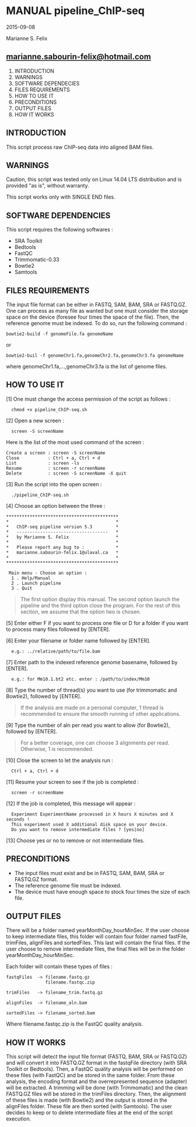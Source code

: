 # MANUAL pipeline_ChIP-seq
2015-09-08

Marianne S. Felix

marianne.sabourin-felix@hotmail.com
---------------------------------------

1. INTRODUCTION
2. WARNINGS
3. SOFTWARE DEPENDECIES
4. FILES REQUIREMENTS
5. HOW TO USE IT
6. PRECONDITIONS
7. OUTPUT FILES
8. HOW IT WORKS

## INTRODUCTION

This script process raw ChIP-seq data into aligned BAM files.

## WARNINGS

Caution, this script was tested only on Linux 14.04 LTS distribution and is
provided "as is", without warranty.

This script works only with SINGLE END files.

## SOFTWARE DEPENDENCIES

This script requires the following softwares :

 - SRA Toolkit
 - Bedtools
 - FastQC
 - Trimmomatic-0.33
 - Bowtie2
 - Samtools

## FILES REQUIREMENTS

The input file format can be either in FASTQ, SAM, BAM, SRA or FASTQ.GZ. One can
process as many file as wanted but one must consider the storage space on the
device (foresee four times the space of the file). Then, the reference genome
must be indexed. To do so, run the following command :

```
bowtie2-build -f genomeFile.fa genomeName
```
or
```
bowtie2-buil -f genomeChr1.fa,genomeChr2.fa,genomeChr3.fa genomeName
```

where genomeChr1.fa,...,genomeChr3.fa is the list of genome files.

## HOW TO USE IT

[1]  One must change the access permission of the script as follows :

      chmod +x pipeline_ChIP-seq.sh

[2]  Open a new screen :

      screen -S screenName

 Here is the list of the most used command of the screen :
 
 ```
Create a screen : screen -S screenName
Close           : Ctrl + a, Ctrl + d
List            : screen -ls
Resume          : screen -r screenName
Delete          : screen -S screenName -X quit
```

[3]  Run the script into the open screen :

      ./pipeline_ChIP-seq.sh

[4]  Choose an option between the three :

```
*******************************************
*                                         *
*   ChIP-seq pipeline version 5.3         *
*   -----------------------------------   *
*   by Marianne S. Felix                  *
*                                         *
*   Please report any bug to :            *
*   marianne.sabourin-felix.1@ulaval.ca   *
*                                         *
*******************************************

 Main menu - Choose an option :
  1 . Help/Manual
  2 . Launch pipeline
  3 . Quit
```

>The first option display this manual. The second option launch the pipeline and the third option close the program. For the rest of this section, we assume that the option two is chosen.

[5]  Enter either F if you want to process one file or D for a folder if you
     want to process many files followed by [ENTER].

[6]  Enter your filename or folder name followed by [ENTER].

      e.g.: ../relative/path/to/file.bam

[7]  Enter path to the indexed reference genome basename, followed by [ENTER]. 

      e.g.: for Mm10.1.bt2 etc. enter : /path/to/index/Mm10

[8]  Type the number of thread(s) you want to use (for trimmomatic and Bowtie2),
     followed by [ENTER].

> If the analysis are made on a personal computer, 1 thread is recommended to ensure the smooth running of other applications.

[9]  Type the number of aln per read you want to allow (for Bowtie2), followed by
     [ENTER].

> For a better coverage, one can choose 3 alignments per read. Otherwise, 1 is recommended.

[10] Close the screen to let the analysis run :
     
      Ctrl + a, Ctrl + d
     
[11] Resume your screen to see if the job is completed :

      screen -r screenName

[12] If the job is completed, this message will appear :

      Experiment ExperimentName processed in X hours X minutes and X seconds !
      This experiment used X additional disk space on your device.
      Do you want to remove intermediate files ? [yes|no]

[13] Choose yes or no to remove or not intermediate files.

## PRECONDITIONS

- The input files must exist and be in FASTQ, SAM, BAM, SRA or FASTQ.GZ format.
- The reference genome file must be indexed.
- The device must have enough space to stock four times the size of each file.

## OUTPUT FILES

There will be a folder named yearMonthDay_hourMinSec. If the user choose to keep
intermediate files, this folder will contain four folder named fastFile,
trimFiles, alignFiles and sortedFiles. This last will contain the final files.
If the user choose to remove intermediate files, the final files will be in the
folder yearMonthDay_hourMinSec.

Each folder will contain these types of files :

    fastqFiles  -> filename.fastq.gz
                   filename.fastqc.zip

    trimFiles   -> filename_trim.fastq.gz

    alignFiles  -> filename_aln.bam

    sortedFiles -> filename_sorted.bam

Where filename.fastqc.zip is the FastQC quality analysis.

## HOW IT WORKS

This script will detect the input file format (FASTQ, BAM, SRA or FASTQ.GZ)
and will convert it into FASTQ.GZ format in the fastqFile directory (with SRA
Toolkit or Bedtools). Then, a FastQC quality analysis will be performed on these
files (with FastQC) and be stored in the same folder. From these analysis, the
encoding format and the overrepresented sequence (adapter) will be extracted. A
trimming will be done (with Trimmomatic) and the clean FASTQ.GZ files will be
stored in the trimFiles directory. Then, the alignment of these files is made
(with Bowtie2) and the output is stored in the alignFiles folder. These file are
then sorted (with Samtools). The user decides to keep or to delete intermediate
files at the end of the script execution.

